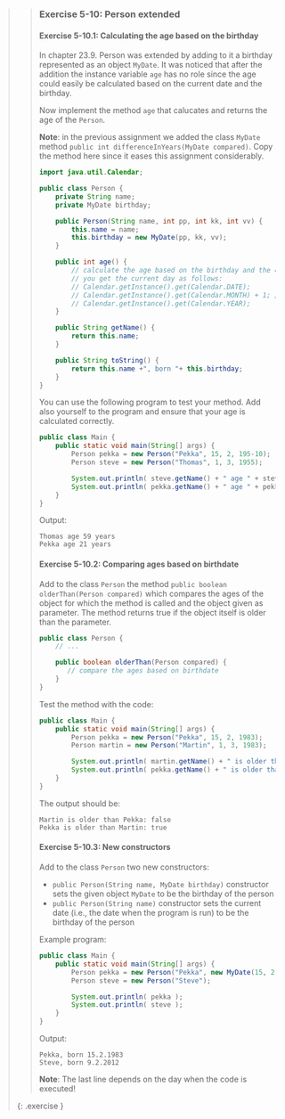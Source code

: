 >> ### Exercise 5-10: Person extended
>>
>> #### Exercise 5-10.1: Calculating the age based on the birthday
>>
>> In chapter 23.9. Person was extended by adding to it a birthday represented as an object `MyDate`. It was noticed that after the addition the instance variable `age` has no role since the age could easily be calculated based on the current date and the birthday.
>>
>> Now implement the method `age` that calucates and returns the age of the `Person`.
>>
>> **Note**: in the previous assignment we added the class `MyDate` method `public int differenceInYears(MyDate compared)`. Copy the method here since it eases this assignment considerably.
>>
>>```java
>> import java.util.Calendar;
>>
>> public class Person {
>>     private String name;
>>     private MyDate birthday;
>>
>>     public Person(String name, int pp, int kk, int vv) {
>>         this.name = name;
>>         this.birthday = new MyDate(pp, kk, vv);
>>     }
>>
>>     public int age() {
>>         // calculate the age based on the birthday and the current day
>>         // you get the current day as follows:
>>         // Calendar.getInstance().get(Calendar.DATE);
>>         // Calendar.getInstance().get(Calendar.MONTH) + 1; // January is 0 so we add one
>>         // Calendar.getInstance().get(Calendar.YEAR);
>>     }
>>
>>     public String getName() {
>>         return this.name;
>>     }
>>
>>     public String toString() {
>>         return this.name +", born "+ this.birthday;
>>     }
>> }
>>```
>>
>> You can use the following program to test your method. Add also yourself to the program and ensure that your age is calculated correctly.
>>
>>```java
>> public class Main {
>>     public static void main(String[] args) {
>>         Person pekka = new Person("Pekka", 15, 2, 195-10);
>>         Person steve = new Person("Thomas", 1, 3, 1955);
>>
>>         System.out.println( steve.getName() + " age " + steve.age() + " years");
>>         System.out.println( pekka.getName() + " age " + pekka.age() + " years");
>>     }
>> }
>>```
>>
>> Output:
>>
>>```output
>> Thomas age 59 years
>> Pekka age 21 years
>>```
>>
>> #### Exercise 5-10.2: Comparing ages based on birthdate
>>
>> Add to the class `Person` the method `public boolean olderThan(Person compared)` which compares the ages of the object for which the method is called and the object given as parameter. The method returns true if the object itself is older than the parameter.
>>
>>```java
>> public class Person {
>>     // ...
>>
>>     public boolean olderThan(Person compared) {
>>        // compare the ages based on birthdate
>>     }
>> }
>>```
>>
>> Test the method with the code:
>>
>>```java
>> public class Main {
>>     public static void main(String[] args) {
>>         Person pekka = new Person("Pekka", 15, 2, 1983);
>>         Person martin = new Person("Martin", 1, 3, 1983);
>>
>>         System.out.println( martin.getName() + " is older than " +  pekka.getName() + ": "+ martin.olderThan(pekka) );
>>         System.out.println( pekka.getName() + " is older than " +  martin.getName() + ": "+ pekka.olderThan(martin) );
>>     }
>> }
>>```
>>
>> The output should be:
>>
>>```output
>> Martin is older than Pekka: false
>> Pekka is older than Martin: true
>>```
>>
>> #### Exercise 5-10.3: New constructors
>>
>> Add to the class `Person` two new constructors:
>>
>> * `public Person(String name, MyDate birthday)` constructor sets the given object `MyDate` to be the birthday of the person
>> * `public Person(String name)` constructor sets the current date (i.e., the date when the program is run) to be the birthday of the person
>>
>> Example program:
>>
>>```java
>> public class Main {
>>     public static void main(String[] args) {
>>         Person pekka = new Person("Pekka", new MyDate(15, 2, 1983));
>>         Person steve = new Person("Steve");
>>
>>         System.out.println( pekka );
>>         System.out.println( steve );
>>     }
>> }
>>```
>>
>> Output:
>>
>>```output
>> Pekka, born 15.2.1983
>> Steve, born 9.2.2012
>>```
>>
>> **Note**: The last line depends on the day when the code is executed!
>>
>{: .exercise }